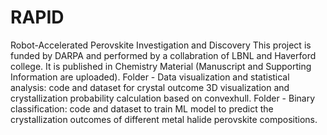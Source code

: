 # RAPID
Robot-Accelerated Perovskite Investigation and Discovery
This project is funded by DARPA and performed by a collabration of LBNL and Haverford college. It is published in Chemistry Material (Manuscript and Supporting Information are uploaded).
Folder - Data visualization and statistical analysis: code and dataset for crystal outcome 3D visualization and crystallization probability calculation based on convexhull.
Folder - Binary classification: code and dataset to train ML model to predict the crystallization outcomes of different metal halide perovskite compositions.